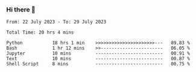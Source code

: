 ### Hi there 👋

<!--
**ututono/ututono** is a ✨ _special_ ✨ repository because its `README.md` (this file) appears on your GitHub profile.

Here are some ideas to get you started:

- 🔭 I’m currently working on ...
- 🌱 I’m currently learning ...
- 👯 I’m looking to collaborate on ...
- 🤔 I’m looking for help with ...
- 💬 Ask me about ...
- 📫 How to reach me: ...
- 😄 Pronouns: ...
- ⚡ Fun fact: ...
-->



<!--START_SECTION:waka-->

```text
From: 22 July 2023 - To: 29 July 2023

Total Time: 20 hrs 4 mins

Python           18 hrs 1 min    >>>>>>>>>>>>>>>>>>>>>>---   89.83 %
Bash             1 hr 12 mins    >>-----------------------   06.05 %
Jupyter          10 mins         -------------------------   00.91 %
Text             10 mins         -------------------------   00.87 %
Shell Script     8 mins          -------------------------   00.75 %
```

<!--END_SECTION:waka-->
